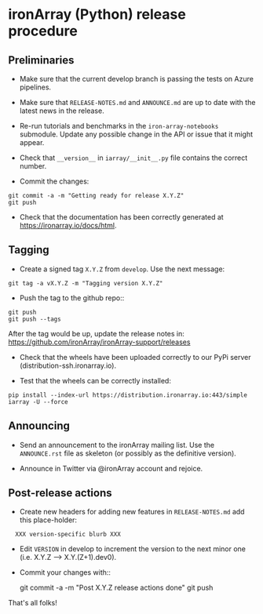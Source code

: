 # ironArray (Python) release procedure

## Preliminaries

* Make sure that the current develop branch is passing the tests on Azure pipelines.

* Make sure that `RELEASE-NOTES.md` and `ANNOUNCE.md` are up to date with
 the latest news in the release.

* Re-run tutorials and benchmarks in the `iron-array-notebooks` submodule.  Update
 any possible change in the API or issue that it might appear.

* Check that `__version__` in `iarray/__init__.py` file contains the correct number.

* Commit the changes:
```
git commit -a -m "Getting ready for release X.Y.Z"
git push
```

* Check that the documentation has been correctly generated at https://ironarray.io/docs/html.


## Tagging

* Create a signed tag ``X.Y.Z`` from ``develop``.  Use the next message:
```
git tag -a vX.Y.Z -m "Tagging version X.Y.Z"
```

* Push the tag to the github repo::
```
git push
git push --tags
```

After the tag would be up, update the release notes in: https://github.com/ironArray/ironArray-support/releases

* Check that the wheels have been uploaded correctly to our PyPi server (distribution-ssh.ironarray.io).

* Test that the wheels can be correctly installed:

```
pip install --index-url https://distribution.ironarray.io:443/simple iarray -U --force
```

## Announcing

* Send an announcement to the ironArray mailing list.  Use the ``ANNOUNCE.rst`` file as skeleton
  (or possibly as the definitive version).

* Announce in Twitter via @ironArray account and rejoice.


## Post-release actions

* Create new headers for adding new features in ``RELEASE-NOTES.md``
  add this place-holder:
```
  XXX version-specific blurb XXX
```

* Edit ``VERSION`` in develop to increment the version to the next
  minor one (i.e. X.Y.Z --> X.Y.(Z+1).dev0).

* Commit your changes with::

    git commit -a -m "Post X.Y.Z release actions done"
    git push


That's all folks!
